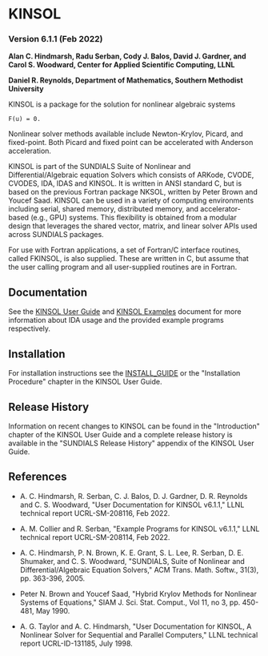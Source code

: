# KINSOL
### Version 6.1.1 (Feb 2022)

**Alan C. Hindmarsh, Radu Serban, Cody J. Balos, David J. Gardner, 
  and Carol S. Woodward, Center for Applied Scientific Computing, LLNL**

**Daniel R. Reynolds, Department of Mathematics, Southern Methodist University**


KINSOL is a package for the solution for nonlinear algebraic systems
```
F(u) = 0.
```
Nonlinear solver methods available include Newton-Krylov, Picard, and
fixed-point. Both Picard and fixed point can be accelerated with Anderson
acceleration.

KINSOL is part of the SUNDIALS Suite of Nonlinear and Differential/Algebraic
equation Solvers which consists of ARKode, CVODE, CVODES, IDA, IDAS and KINSOL.
It is written in ANSI standard C, but is based on the previous Fortran package
NKSOL, written by Peter Brown and Youcef Saad. KINSOL can be used in a variety
of computing environments including serial, shared memory, distributed memory,
and accelerator-based (e.g., GPU) systems. This flexibility is obtained from a
modular design that leverages the shared vector, matrix, and linear solver APIs
used across SUNDIALS packages.

For use with Fortran applications, a set of Fortran/C interface routines, called
FKINSOL, is also supplied.  These are written in C, but assume that the user
calling program and all user-supplied routines are in Fortran.

## Documentation

See the [KINSOL User Guide](/doc/kinsol/kin_guide.pdf) and
[KINSOL Examples](/doc/kinsol/kin_examples.pdf) document for more information
about IDA usage and the provided example programs respectively.

## Installation

For installation instructions see the [INSTALL_GUIDE](/INSTALL_GUIDE.pdf)
or the "Installation Procedure" chapter in the KINSOL User Guide.

## Release History

Information on recent changes to KINSOL can be found in the "Introduction"
chapter of the KINSOL User Guide and a complete release history is available in
the "SUNDIALS Release History" appendix of the KINSOL User Guide.

## References

* A. C. Hindmarsh, R. Serban, C. J. Balos, D. J. Gardner, 
  D. R. Reynolds and C. S. Woodward,
  "User Documentation for KINSOL v6.1.1," LLNL technical report
  UCRL-SM-208116, Feb 2022.

* A. M. Collier and R. Serban, "Example Programs for KINSOL v6.1.1,"
  LLNL technical report UCRL-SM-208114, Feb 2022.

* A. C. Hindmarsh, P. N. Brown, K. E. Grant, S. L. Lee, R. Serban,
  D. E. Shumaker, and C. S. Woodward, "SUNDIALS, Suite of Nonlinear and
  Differential/Algebraic Equation Solvers," ACM Trans. Math. Softw.,
  31(3), pp. 363-396, 2005.

* Peter N. Brown and Youcef Saad, "Hybrid Krylov Methods for
  Nonlinear Systems of Equations," SIAM J. Sci. Stat. Comput.,
  Vol 11, no 3, pp. 450-481, May 1990.

* A. G. Taylor and A. C. Hindmarsh, "User Documentation for KINSOL,
  A Nonlinear Solver for Sequential and Parallel Computers," LLNL
  technical report UCRL-ID-131185, July 1998.
